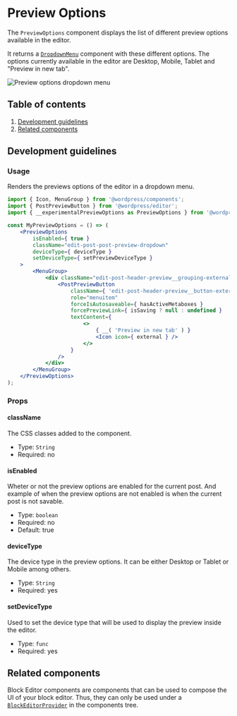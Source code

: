 # Preview Options

The `PreviewOptions` component displays the list of different preview options available in the editor.

It returns a [`DropdownMenu`](https://github.com/WordPress/gutenberg/tree/HEAD/packages/components/src/dropdown-menu) component with these different options. The options currently available in the editor are Desktop, Mobile, Tablet and "Preview in new tab".

![Preview options dropdown menu](https://make.wordpress.org/core/files/2020/09/preview-options-dropdown-menu.png)

## Table of contents

1. [Development guidelines](#development-guidelines)
2. [Related components](#related-components)

## Development guidelines

### Usage

Renders the previews options of the editor in a dropdown menu.

```jsx
import { Icon, MenuGroup } from '@wordpress/components';
import { PostPreviewButton } from '@wordpress/editor';
import { __experimentalPreviewOptions as PreviewOptions } from '@wordpress/block-editor';

const MyPreviewOptions = () => (
	<PreviewOptions
		isEnabled={ true }
		className="edit-post-post-preview-dropdown"
		deviceType={ deviceType }
		setDeviceType={ setPreviewDeviceType }
	>
		<MenuGroup>
			<div className="edit-post-header-preview__grouping-external">
				<PostPreviewButton
					className={ 'edit-post-header-preview__button-external' }
					role="menuitem"
					forceIsAutosaveable={ hasActiveMetaboxes }
					forcePreviewLink={ isSaving ? null : undefined }
					textContent={
						<>
							{ __( 'Preview in new tab' ) }
							<Icon icon={ external } />
						</>
					}
				/>
			</div>
		</MenuGroup>
	</PreviewOptions>
);
```

### Props

#### className

The CSS classes added to the component.

-   Type: `String`
-   Required: no

#### isEnabled

Wheter or not the preview options are enabled for the current post.
And example of when the preview options are not enabled is when the current post is not savable.

-   Type: `boolean`
-   Required: no
-   Default: true

#### deviceType

The device type in the preview options. It can be either Desktop or Tablet or Mobile among others.

-   Type: `String`
-   Required: yes

#### setDeviceType

Used to set the device type that will be used to display the preview inside the editor.

-   Type: `func`
-   Required: yes

## Related components

Block Editor components are components that can be used to compose the UI of your block editor. Thus, they can only be used under a [`BlockEditorProvider`](https://github.com/WordPress/gutenberg/blob/HEAD/packages/block-editor/src/components/provider/README.md) in the components tree.
